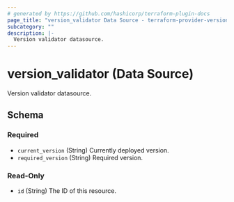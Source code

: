 ```yaml
---
# generated by https://github.com/hashicorp/terraform-plugin-docs
page_title: "version_validator Data Source - terraform-provider-version-validator"
subcategory: ""
description: |-
  Version validator datasource.
---
```


# version_validator (Data Source)

Version validator datasource.



<!-- schema generated by tfplugindocs -->
## Schema

### Required

- `current_version` (String) Currently deployed version.
- `required_version` (String) Required version.

### Read-Only

- `id` (String) The ID of this resource.
